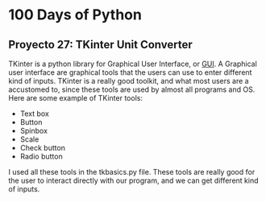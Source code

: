 # 100 Days of Python
## Proyecto 27: TKinter Unit Converter

TKinter is a python library for Graphical User Interface, or [GUI](https://en.wikipedia.org/wiki/Graphical_user_interface). A Graphical user interface are graphical tools that the users can use to enter different kind of inputs. TKinter is a really good toolkit, and what most users are a accustomed to, since these tools are used by almost all programs and OS.
Here are some example of TKinter tools:
* Text box
* Button
* Spinbox
* Scale
* Check button
* Radio button

I used all these tools in the tkbasics.py file. These tools are really good for the user to interact directly with our program, and we can get different kind of inputs.
